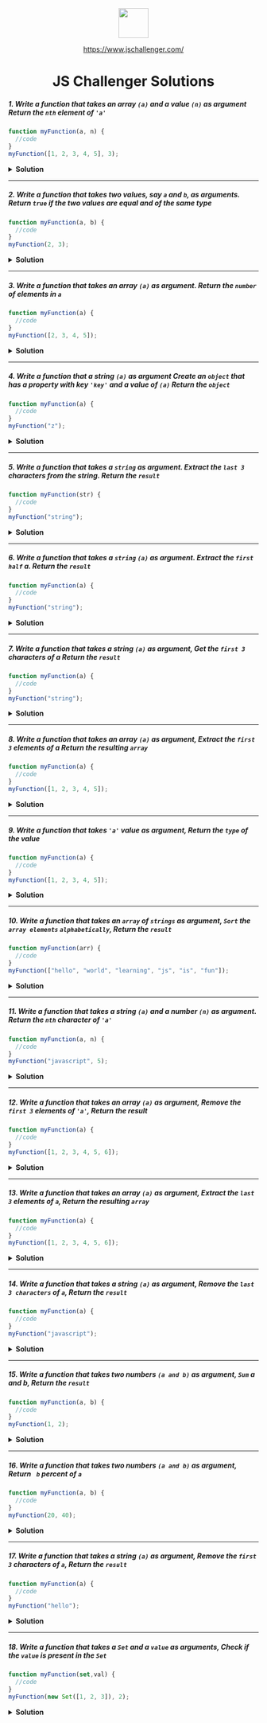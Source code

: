 <div align="center">
  <img height="60" src="https://img.icons8.com/color/344/javascript.png">
  
   <a href="https://www.jschallenger.com/">https://www.jschallenger.com/</a>
  <h1>JS Challenger Solutions</h1>
</div>

##### 1. Write a function that takes an array `(a)` and a value `(n)` as argument Return the `nth` element of `'a'`

```javascript
function myFunction(a, n) {
  //code
}
myFunction([1, 2, 3, 4, 5], 3);
```

<details><summary><b>Solution</b></summary>

```javascript
function myFunction(a, n) {
  return a[n - 1];
}
console.log(myFunction([1, 2, 3, 4, 5], 3));
```

</details>

---

##### 2. Write a function that takes two values, say `a` and `b`, as arguments. Return `true` if the two values are equal and of the same type

```javascript
function myFunction(a, b) {
  //code
}
myFunction(2, 3);
```

<details><summary><b>Solution</b></summary>

```javascript
function myFunction(a, b) {
  return a === b;
}
console.log(myFunction(2, 3));
```

</details>

---

##### 3. Write a function that takes an array `(a)` as argument. Return the `number` of elements in `a`

```javascript
function myFunction(a) {
  //code
}
myFunction([2, 3, 4, 5]);
```

<details><summary><b>Solution</b></summary>

```javascript
function myFunction(a) {
  return a.length;
}
console.log(myFunction([1, 2, 2, 4]));
```

</details>

---

##### 4. Write a function that a string `(a)` as argument Create an `object` that has a property with key `'key'` and a value of `(a)` Return the `object`

```javascript
function myFunction(a) {
  //code
}
myFunction("z");
```

<details><summary><b>Solution</b></summary>

```javascript
function myFunction(a) {
  return { key: a };
}
console.log(myFunction("z"));
```

</details>

---

##### 5. Write a function that takes a `string` as argument. Extract the `last 3` characters from the string. Return the `result`

```javascript
function myFunction(str) {
  //code
}
myFunction("string");
```

<details><summary><b>Solution</b></summary>

```javascript
function myFunction(str) {
  return str.slice(-3);
}
console.log(myFunction("string"));
```

</details>

---

##### 6. Write a function that takes a `string` `(a)` as argument. Extract the `first half` a. Return the `result`

```javascript
function myFunction(a) {
  //code
}
myFunction("string");
```

<details><summary><b>Solution</b></summary>

```javascript
function myFunction(a) {
  return a.slice(0, a.length / 2);
}
console.log(myFunction("string"));
```

</details>

---

##### 7. Write a function that takes a string `(a)` as argument, Get the `first 3` characters of a Return the `result`

```javascript
function myFunction(a) {
  //code
}
myFunction("string");
```

<details><summary><b>Solution</b></summary>

```javascript
function myFunction(a) {
  return a.slice(0, 3);
}
console.log(myFunction("string"));
```

</details>

---

##### 8. Write a function that takes an array `(a)` as argument, Extract the `first 3` elements of a Return the resulting `array`

```javascript
function myFunction(a) {
  //code
}
myFunction([1, 2, 3, 4, 5]);
```

<details><summary><b>Solution</b></summary>

```javascript
function myFunction(a) {
  return a.slice(0, 3);
}
console.log(myFunction([1, 2, 3, 4, 5]));
```

</details>

---

##### 9. Write a function that takes `'a'` value as argument, Return the `type` of the value

```javascript
function myFunction(a) {
  //code
}
myFunction([1, 2, 3, 4, 5]);
```

<details><summary><b>Solution</b></summary>

```javascript
function myFunction(a) {
  return typeof a;
}
console.log(myFunction([1, 2, 3, 4, 5]));
```

</details>

---

##### 10. Write a function that takes an `array` of `strings` as argument, `Sort` the `array elements` `alphabetically`, Return the `result`

```javascript
function myFunction(arr) {
  //code
}
myFunction(["hello", "world", "learning", "js", "is", "fun"]);
```

<details><summary><b>Solution</b></summary>

```javascript
function myFunction(arr) {
  return arr.sort();
}
console.log(myFunction(["b", "c", "f", "e", "d", "a"]));
```

</details>

---

##### 11. Write a function that takes a string `(a)` and a number `(n)` as argument. Return the `nth` character of `'a'`

```javascript
function myFunction(a, n) {
  //code
}
myFunction("javascript", 5);
```

<details><summary><b>Solution</b></summary>

```javascript
function myFunction(a, n) {
  return a.charAt(n - 1); //also a[n-1]
}
console.log(myFunction("javascript", 5));
```

</details>

---

##### 12. Write a function that takes an array `(a)` as argument, Remove the `first 3` elements of `'a'`, Return the result

```javascript
function myFunction(a) {
  //code
}
myFunction([1, 2, 3, 4, 5, 6]);
```

<details><summary><b>Solution</b></summary>

```javascript
function myFunction(a) {
  return a.slice(3);
}
console.log(myFunction([1, 2, 3, 4, 5, 6]));
```

</details>

---

##### 13. Write a function that takes an array `(a)` as argument, Extract the `last 3` elements of `a`, Return the resulting `array`

```javascript
function myFunction(a) {
  //code
}
myFunction([1, 2, 3, 4, 5, 6]);
```

<details><summary><b>Solution</b></summary>

```javascript
function myFunction(a) {
  return a.slice(-3);
}
console.log(myFunction([1, 2, 3, 4, 5, 6]));
```

</details>

---

##### 14. Write a function that takes a string `(a)` as argument, Remove the `last 3 characters` of `a`, Return the `result`

```javascript
function myFunction(a) {
  //code
}
myFunction("javascript");
```

<details><summary><b>Solution</b></summary>

```javascript
function myFunction(a) {
  return a.slice(0, -3);
}
console.log(myFunction("javascript"));
```

</details>

---

##### 15. Write a function that takes two numbers `(a and b)` as argument, `Sum` a and b, Return the `result`

```javascript
function myFunction(a, b) {
  //code
}
myFunction(1, 2);
```

<details><summary><b>Solution</b></summary>

```javascript
function myFunction(a, b) {
  return a + b;
}
console.log(myFunction(1, 2));
```

</details>

---

##### 16. Write a function that takes two numbers `(a and b)` as argument, Return ` b` percent of `a`

```javascript
function myFunction(a, b) {
  //code
}
myFunction(20, 40);
```

<details><summary><b>Solution</b></summary>

```javascript
function myFunction(a, b) {
  return (b / 100) * a;
}
console.log(myFunction(20, 40));
```

</details>

---

##### 17. Write a function that takes a string `(a)` as argument, Remove the `first 3` characters of `a`, Return the `result`

```javascript
function myFunction(a) {
  //code
}
myFunction("hello");
```

<details><summary><b>Solution</b></summary>

```javascript
function myFunction(a) {
  return a.slice(3);
}
console.log(myFunction("hello world"));
```

</details>

---

##### 18. Write a function that takes a `Set` and a `value` as arguments, Check if the `value` is present in the `Set`

```javascript
function myFunction(set,val) {
  //code
}
myFunction(new Set([1, 2, 3]), 2);
```

<details><summary><b>Solution</b></summary>

```javascript
function myFunction(set,val) {
  return set.has(val);
}
console.log(myFunction(new Set([1, 2, 3]), 2));
```

</details>
